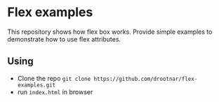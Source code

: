 # Flex examples

This repository shows how flex box works. Provide simple examples to demonstrate how to use flex attributes.

## Using
- Clone the repo
    `git clone https://github.com/drootnar/flex-examples.git`
- run `index.html` in browser
